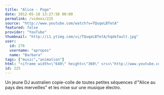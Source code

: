 ```yaml
---
title: "Alice - Pogo"
date: 2012-05-18 13:27:58 00:00
permalink: /videos/225
source: "http://www.youtube.com/watch?v=TQuqeLBTetA"
featured: false
provider: "YouTube"
thumbnail: "http://i1.ytimg.com/vi/TQuqeLBTetA/hqdefault.jpg"
user:
  id: 276
  username: "apropos"
  name: "Barbara"
tags: ["music","animation"]
html: "<iframe width=\"640\" height=\"360\" src=\"http://www.youtube.com/embed/TQuqeLBTetA?wmode=transparent&fs=1&feature=oembed\" frameborder=\"0\" allowfullscreen></iframe>"
id: 225
---
```


Un jeune DJ australien copie-colle de toutes petites séquences d’"Alice au pays des merveilles" et les mixe sur une musique électro.